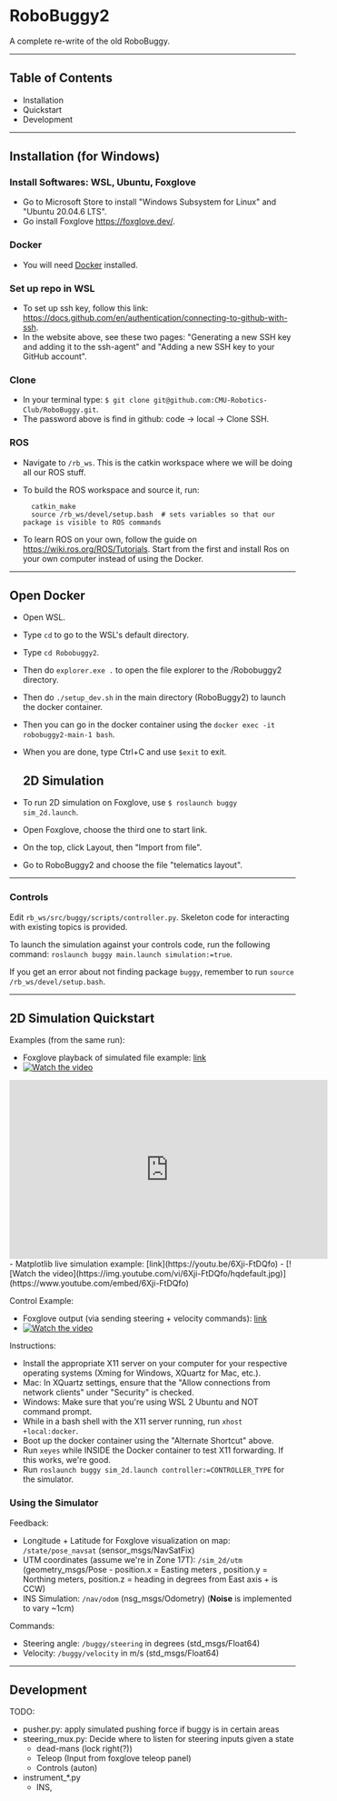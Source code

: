 # RoboBuggy2
A complete re-write of the old RoboBuggy.

---
## Table of Contents
 - Installation
 - Quickstart
 - Development


---
## Installation (for Windows)
### Install Softwares: WSL, Ubuntu, Foxglove
- Go to Microsoft Store to install "Windows Subsystem for Linux" and "Ubuntu 20.04.6 LTS".
- Go install Foxglove https://foxglove.dev/.

### Docker
- You will need [Docker](https://docs.docker.com/get-docker/) installed.

### Set up repo in WSL
- To set up ssh key, follow this link: https://docs.github.com/en/authentication/connecting-to-github-with-ssh.
- In the website above, see these two pages: "Generating a new SSH key and adding it to the ssh-agent" and "Adding a new SSH key to your GitHub account".

### Clone
- In your terminal type: `$ git clone git@github.com:CMU-Robotics-Club/RoboBuggy.git`.
- The password above is find in github: code -> local -> Clone SSH.

### ROS
- Navigate to `/rb_ws`. This is the catkin workspace where we will be doing all our ROS stuff.
- To build the ROS workspace and source it, run:
        
        catkin_make
        source /rb_ws/devel/setup.bash  # sets variables so that our package is visible to ROS commands
- To learn ROS on your own, follow the guide on https://wiki.ros.org/ROS/Tutorials. Start from the first and install Ros on your own computer instead of using the Docker.

---
## Open Docker 
- Open WSL.
- Type `cd` to go to the WSL's default directory.
- Type `cd Robobuggy2`.
- Then do `explorer.exe .` to open the file explorer to the /Robobuggy2 directory. 
- Then do `./setup_dev.sh` in the main directory (RoboBuggy2) to launch the docker container.
- Then you can go in the docker container using the `docker exec -it robobuggy2-main-1 bash`.
- When you are done, type Ctrl+C and use `$exit` to exit.

  ## 2D Simulation
- To run 2D simulation on Foxglove, use `$ roslaunch buggy sim_2d.launch`.
- Open Foxglove, choose the third one to start link.
- On the top, click Layout, then "Import from file".
- Go to RoboBuggy2 and choose the file "telematics layout".
        

---
### Controls

Edit `rb_ws/src/buggy/scripts/controller.py`. Skeleton code for interacting with existing topics is provided. 

To launch the simulation against your controls code, run the following command: `roslaunch buggy main.launch simulation:=true`.

If you get an error about not finding package `buggy`, remember to run `source /rb_ws/devel/setup.bash`. 

---
## 2D Simulation Quickstart
Examples (from the same run):
- Foxglove playback of simulated file example: [link](https://youtu.be/dpa5oH69eJI)
- [![Watch the video](https://img.youtube.com/vi/dpa5oH69eJI/hqdefault.jpg)](https://www.youtube.com/embed/dpa5oH69eJI)
<iframe width="560" height="315" src="https://www.youtube.com/embed/dpa5oH69eJI?si=8jb7uZwUYc009xhu" frameborder="0" allow="accelerometer; autoplay; encrypted-media; gyroscope; picture-in-picture; web-share" allowfullscreen></iframe>
- Matplotlib live simulation example: [link](https://youtu.be/6Xji-FtDQfo)
- [![Watch the video](https://img.youtube.com/vi/6Xji-FtDQfo/hqdefault.jpg)](https://www.youtube.com/embed/6Xji-FtDQfo)

Control Example:
- Foxglove output (via sending steering + velocity commands): [link](https://youtu.be/AOsecwWmqyw)
- [![Watch the video](https://img.youtube.com/vi/AOsecwWmqyw/hqdefault.jpg)](https://www.youtube.com/embed/AOsecwWmqyw)

Instructions:
- Install the appropriate X11 server on your computer for your respective operating systems (Xming for Windows, XQuartz for Mac, etc.).
- Mac: In XQuartz settings, ensure that the "Allow connections from network clients" under "Security" is checked.
- Windows: Make sure that you're using WSL 2 Ubuntu and NOT command prompt.
- While in a bash shell with the X11 server running, run `xhost +local:docker`.
- Boot up the docker container using the "Alternate Shortcut" above.
- Run `xeyes` while INSIDE the Docker container to test X11 forwarding. If this works, we're good.
- Run `roslaunch buggy sim_2d.launch controller:=CONTROLLER_TYPE` for the simulator.

### Using the Simulator
Feedback:
- Longitude + Latitude for Foxglove visualization on map: `/state/pose_navsat` (sensor_msgs/NavSatFix)
- UTM coordinates (assume we're in Zone 17T): `/sim_2d/utm` (geometry_msgs/Pose - position.x = Easting meters , position.y = Northing meters, position.z = heading in degrees from East axis + is CCW)
- INS Simulation: `/nav/odom` (nsg_msgs/Odometry) (**Noise** is implemented to vary ~1cm)

Commands:
- Steering angle: `/buggy/steering` in degrees (std_msgs/Float64)
- Velocity: `/buggy/velocity` in m/s (std_msgs/Float64)

---

## Development

TODO: 
 - pusher.py: apply simulated pushing force if buggy is in certain areas  
 - steering_mux.py: Decide where to listen for steering inputs given a state
   - dead-mans (lock right(?))
   - Teleop (Input from foxglove teleop panel)
   - Controls (auton)
 - instrument_*.py
   - INS, 

